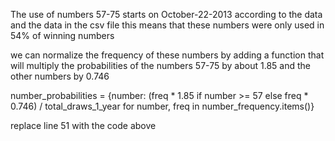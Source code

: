 The use of numbers 57-75 starts on October-22-2013
according to the data and the data in the csv file
this means that these numbers were only used in 54%
of winning numbers

we can normalize the frequency of these numbers by
adding a function that will multiply the probabilities
of the numbers 57-75 by about 1.85 and the other numbers by 0.746

number_probabilities = {number: (freq * 1.85 if number >= 57 else freq * 0.746) / total_draws_1_year for number, freq in number_frequency.items()}

replace line 51 with the code above
